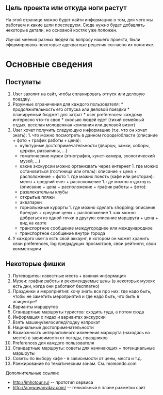 ## Цель проекта или откуда ноги растут ##

На этой странице можно будет найти информацию о том, для чего мы работаем и какие цели преследуем. Сюда нужно будет добавлять некоторые детали, но основной костяк уже положен.

Изучая мнения разных людей по вопросу нашего проекта, были сформированы некоторые адекватные решения согласно их политике.

# Основные сведения #

## Постулаты ##
  1. User захолит на сайт, чтобы спланировать отпуск или деловую поездку.
  1. Разумные ограничения для каждого пользователя:
    * продолжительность его отпуска или деловой поездки
    * планируемый бюджет для затрат
    * user preferences: каждому интересно что-то свое
    * сколько людей едет (тихий семейный отдых, веселая молодежная компания или деловой визит)
  1. User хочет получить следующую информацию (т.е. что он хочет знать):
    1. что можно посмотреть в данном городе/области (описание + фото + график работы + цена):
      * культурные достопримечательности (дворцы, замки, соборы, церкви, развалины, ...)
      * тематические музеи (этнография, кунст-камера, зоологический музей, ...)
      * какие экскурсии можно организвать через интернет
    1. где можно остановиться (гостиница или отель): описание + цена + расположение + фото
    1. где можно поесть (кафе или ресторан): меню + средний счет + расположение
    1. где можно отдохнуть (описание + цена + расположение + график работы + фото):
      * развлекательны клубы
      * открытые пляжи
      * аквапарки
      * горнолыжные курорты
    1. где можно сделать shopping: описание брендов + средние цены + расположение
    1. как можно добраться из одной точки в другую: описание маршрута + цена + вид на карте
      * транспортное сообщение междугороднее или международное
      * транспортное сообщение внутри города
  1. У каждого user'а есть свой аккаунт, в котором он может хранить свои preferences, log предыдущих просмотров, свои рейтинги, свои комментарии

## Некоторые фишки ##

  1. Путеводитеь: известные места + важная информация
  1. Музеи: график работы и рекомендуемые цены (в некоторых музеях есть дни, когда они работают бесплатно)
  1. Праздники и мероприятия: хочу знать все про них: где надо быть, чтобы не заметить мероприятия и где надо быть, что быть в эпицентре?
  1. Варианты маршрутов
  1. Стандартные маршруты туристов: сходить туда, а потом сюда
  1. Информация о гидах и вариантах экскурсии
  1. Взять машину/велосипед/лодку напрокат
  1. Нацинальные достопримечательности
  1. Возможность интерактивного изменения маршрута (находясь на месте) в зависимости от погоды, праздников
  1. Preferences для каждого пользователя
  1. Стандартные маршруты: советы для начинающих + потенциальные маршруты
  1. Советы по выбору кафе - в зависимости от цены, места и т.д.
  1. Ранжирование по тематическим зонам. См. momondo.com

Дополнительные ссылки:
  * http://imhotour.ru/ -- прототип сервиса
  * http://anywayanyday.com/ -- гениальный в плане разметки сайт